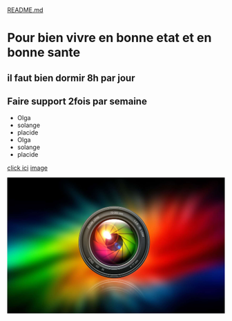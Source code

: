 [README.md](README.md)

# Pour bien vivre en bonne etat et en bonne sante 
## il faut bien dormir 8h par jour 
## Faire support 2fois par semaine 
- Olga
- solange 
- placide 
- Olga
- solange 
- placide 

[click ici](https://fr.sportsdirect.com/)
[image](https://www.google.com/imgres?imgurl=https%3A%2F%2Fcdn.futura-sciences.com%2Fbuildsv6%2Fimages%2Fwide1920%2F6%2F5%2F2%2F652a7adb1b_98148_01-intro-773.jpg&imgrefurl=https%3A%2F%2Fwww.futura-sciences.com%2Ftech%2Fdossiers%2Ftechnologie-photo-numerique-capteur-image-773%2F&tbnid=qXTa07QUjV1L7M&vet=12ahUKEwjH1d3o7MzyAhUCO-wKHRSCA44QMygAegUIARDQAQ..i&docid=RpPxxPFVAGtHaM&w=1820&h=1137&q=image&ved=2ahUKEwjH1d3o7MzyAhUCO-wKHRSCA44QMygAegUIARDQAQ)


![image](pic.jpg)